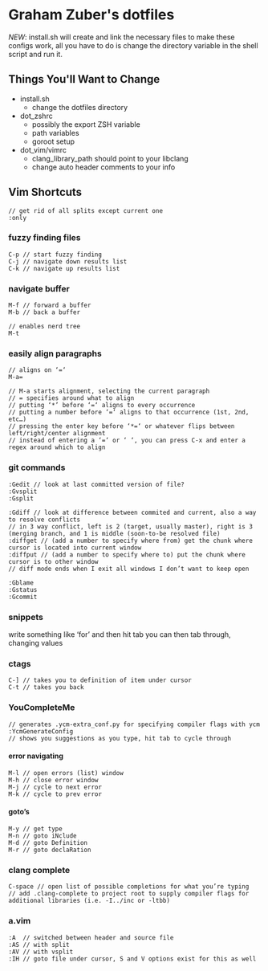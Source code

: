 # Graham Zuber's dotfiles

*NEW*: install.sh will create and link the necessary files to
make these configs work, all you have to do is change the
directory variable in the shell script and run it.

## Things You'll Want to Change

- install.sh
    - change the dotfiles directory
- dot_zshrc
    - possibly the export ZSH variable
    - path variables
    - goroot setup
- dot_vim/vimrc
    - clang_library_path should point to your libclang
    - change auto header comments to your info

## Vim Shortcuts

```
// get rid of all splits except current one
:only
```

### fuzzy finding files
```
C-p // start fuzzy finding
C-j // navigate down results list
C-k // navigate up results list
```

### navigate buffer
```
M-f // forward a buffer
M-b // back a buffer

// enables nerd tree
M-t
```

### easily align paragraphs
```
// aligns on ‘=‘
M-a= 

// M-a starts alignment, selecting the current paragraph
// = specifies around what to align
// putting ‘*’ before ‘=‘ aligns to every occurrence
// putting a number before ‘=‘ aligns to that occurrence (1st, 2nd, etc…)
// pressing the enter key before ‘*=‘ or whatever flips between left/right/center alignment
// instead of entering a ‘=‘ or ‘ ‘, you can press C-x and enter a regex around which to align
```

### git commands
```
:Gedit // look at last committed version of file?
:Gvsplit
:Gsplit

:Gdiff // look at difference between commited and current, also a way to resolve conflicts
// in 3 way conflict, left is 2 (target, usually master), right is 3 (merging branch, and 1 is middle (soon-to-be resolved file)
:diffget // (add a number to specify where from) get the chunk where cursor is located into current window
:diffput // (add a number to specify where to) put the chunk where cursor is to other window
// diff mode ends when I exit all windows I don’t want to keep open

:Gblame
:Gstatus
:Gcommit
```

### snippets
write something like ‘for’ and then hit tab
you can then tab through, changing values

### ctags
```
C-] // takes you to definition of item under cursor
C-t // takes you back
```

### YouCompleteMe
```
// generates .ycm-extra_conf.py for specifying compiler flags with ycm
:YcmGenerateConfig
// shows you suggestions as you type, hit tab to cycle through
```

#### error navigating
```
M-l // open errors (list) window
M-h // close error window
M-j // cycle to next error
M-k // cycle to prev error
```
#### goto’s
```
M-y // get type
M-n // goto iNclude
M-d // goto Definition
M-r // goto declaRation
```

### clang complete
```
C-space // open list of possible completions for what you’re typing
// add .clang-complete to project root to supply compiler flags for additional libraries (i.e. -I../inc or -ltbb)
```

### a.vim
```
:A  // switched between header and source file
:AS // with split
:AV // with vsplit
:IH // goto file under cursor, S and V options exist for this as well
```


